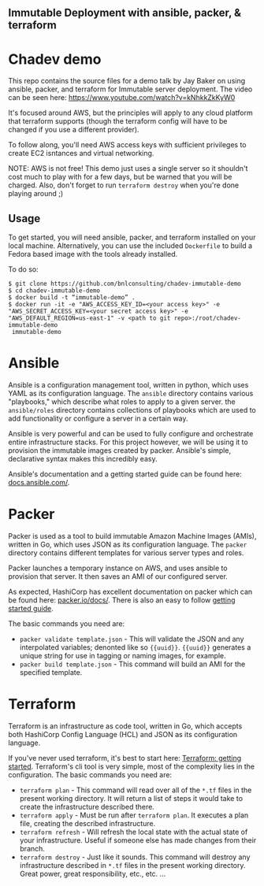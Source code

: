 ## Immutable Deployment with ansible, packer, & terraform
# Chadev demo

This repo contains the source files for a demo talk by Jay Baker on using ansible, packer, and terraform for Immutable server deployment. The video can be seen here: https://www.youtube.com/watch?v=kNhkkZkKyW0

It's focused around AWS, but the principles will apply to any cloud platform that terraform supports (though the terraform config will have to be changed if you use a different provider).

To follow along, you'll need AWS access keys with sufficient privileges to create EC2 isntances and virtual networking.

NOTE: AWS is not free! This demo just uses a single server so it shouldn't cost much to play with for a few days, but be warned that you will be charged. Also, don't forget to run `terraform destroy` when you're done playing around ;)

## Usage

To get started, you will need ansible, packer, and terraform installed on your local machine. Alternatively, you can use the included `Dockerfile` to build a Fedora based image with the tools already installed.

To do so:

```
$ git clone https://github.com/bnlconsulting/chadev-immutable-demo
$ cd chadev-immutable-demo
$ docker build -t “immutable-demo” .
$ docker run -it -e "AWS_ACCESS_KEY_ID=<your access key>" -e "AWS_SECRET_ACCESS_KEY=<your secret access key>" -e "AWS_DEFAULT_REGION=us-east-1" -v <path to git repo>:/root/chadev-immutable-demo
 immutable-demo
```

# Ansible
Ansible is a configuration management tool, written in python, which uses YAML as its configuration language. The `ansible` directory contains various "playbooks," which describe what roles to apply to a given server. the `ansible/roles` directory contains collections of playbooks which are used to add functionality or configure a server in a certain way.

Ansible is very powerful and can be used to fully configure and orchestrate entire infrastructure stacks. For this project however, we will be using it to provision the immutable images created by packer. Ansible's simple, declarative syntax makes this incredibly easy.

Ansible's documentation and a getting started guide can be found here: [docs.ansible.com/](http://docs.ansible.com/).

# Packer
Packer is used as a tool to build immutable Amazon Machine Images (AMIs), written in Go, which uses JSON as its configuration language. The `packer` directory contains different templates for various server types and roles.

Packer launches a temporary instance on AWS, and uses ansible to provision that server. It then saves an AMI of our configured server.

As expected, HashiCorp has excellent documentation on packer which can be found here: [packer.io/docs/](https://www.packer.io/docs/). There is also an easy to follow [getting started guide](https://www.packer.io/intro/getting-started/setup.html).

The basic commands you need are:

* `packer validate template.json` - This will validate the JSON and any interpolated variables; denonted like so `{{uuid}}`. `{{uuid}}` generates a unique string for use in tagging or naming images, for example.
* `packer build template.json` - This command will build an AMI for the specified template.


# Terraform
Terraform is an infrastructure as code tool, written in Go, which accepts both HashiCorp Config Language (HCL) and JSON as its configuration language.

If you've never used terraform, it's best to start here: [Terraform: getting started](https://www.terraform.io/intro/getting-started/install.html). Terraform's cli tool is very simple, most of the complexity lies in the configuration.  The basic commands you need are:

* `terraform plan` - This command will read over all of the `*.tf` files in the present working directory. It will return a list of steps it would take to create the infrastructure described there.
* `terraform apply` - Must be run after `terraform plan`. It executes a plan file, creating the described infrastructure.
* `terraform refresh` - Will refresh the local state with the actual state of your infrastructure. Useful if someone else has made changes from their branch.
* `terraform destroy` - Just like it sounds. This command will destroy any infrastructure described in `*.tf` files in the present working directory. Great power, great responsibility, etc., etc. ...

